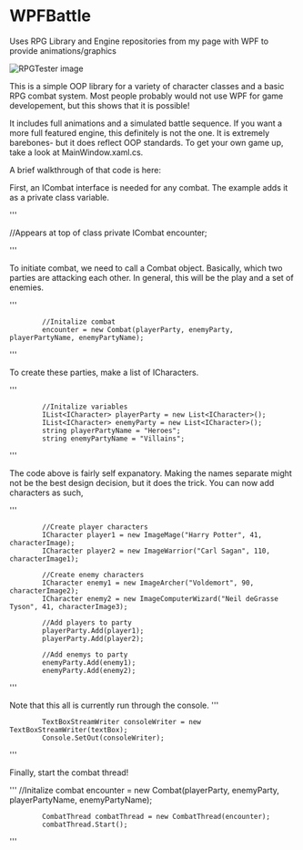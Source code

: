 # WPFBattle
Uses RPG Library and Engine repositories from my page with WPF to provide animations/graphics

![RPGTester image](https://i.imgur.com/7LNXGdJ.jpg)

This is a simple OOP library for a variety of character classes and a basic RPG combat system. Most people probably would not use WPF for game developement, but this shows that it is possible!

It includes full animations and a simulated battle sequence. If you want a more full featured engine, this definitely is not the one. It is extremely barebones- but it does reflect OOP standards. To get your own game up, take a look at MainWindow.xaml.cs.

A brief walkthrough of that code is here:

First, an ICombat interface is needed for any combat. The example adds it as a private class variable. 

'''

//Appears at top of class
private ICombat encounter;

'''

To initiate combat, we need to call a Combat object. Basically, which two parties are attacking each other. In general, this will be the play and a set of enemies. 

'''

            //Initalize combat 
            encounter = new Combat(playerParty, enemyParty, playerPartyName, enemyPartyName);

'''

To create these parties, make a list of ICharacters. 

'''

            //Initalize variables
            IList<ICharacter> playerParty = new List<ICharacter>();
            IList<ICharacter> enemyParty = new List<ICharacter>();
            string playerPartyName = "Heroes";
            string enemyPartyName = "Villains";

'''

The code above is fairly self expanatory. Making the names separate might not be the best design decision, but it does the trick. 
You can now add characters as such,

'''

            //Create player characters
            ICharacter player1 = new ImageMage("Harry Potter", 41, characterImage);
            ICharacter player2 = new ImageWarrior("Carl Sagan", 110, characterImage1);

            //Create enemy characters
            ICharacter enemy1 = new ImageArcher("Voldemort", 90, characterImage2);
            ICharacter enemy2 = new ImageComputerWizard("Neil deGrasse Tyson", 41, characterImage3);

            //Add players to party
            playerParty.Add(player1);
            playerParty.Add(player2);

            //Add enemys to party
            enemyParty.Add(enemy1);
            enemyParty.Add(enemy2);

'''

Note that this all is currently run through the console. 
'''

            TextBoxStreamWriter consoleWriter = new TextBoxStreamWriter(textBox);
            Console.SetOut(consoleWriter);

'''

Finally, start the combat thread! 

'''
            //Initalize combat 
            encounter = new Combat(playerParty, enemyParty, playerPartyName, enemyPartyName);

            CombatThread combatThread = new CombatThread(encounter);
            combatThread.Start();
            
'''
